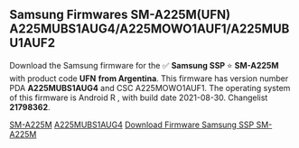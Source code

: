 <h2>Samsung Firmwares SM-A225M(UFN) A225MUBS1AUG4/A225MOWO1AUF1/A225MUBU1AUF2</h2>
Download the Samsung firmware for the ✅ <strong>Samsung SSP </strong> ⭐ <strong>SM-A225M</strong> with product code <strong>UFN</strong> <strong> from Argentina</strong>. This firmware has version number PDA <strong>A225MUBS1AUG4</strong> and CSC A225MOWO1AUF1. The operating system of this firmware is Android R , with build date 2021-08-30. Changelist <strong>21798362</strong>.


[SM-A225M](https://samfirm.shop/samsung/model/SM-A225M)
[A225MUBS1AUG4](https://samfirm.shop/samsung/pda/A225MUBS1AUG4)
[Download Firmware Samsung SSP SM-A225M](https://samfirm.shop/samsung/firmware/453081)
